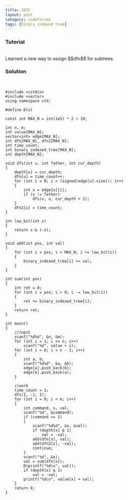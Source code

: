 ```yaml
---
title: 383C
layout: post
category: codeforces
tags: [binary indexed tree]
---
```



### Tutorial  
<br/>
Learned a new way to assign $$dfn$$ for subtrees.
<br/>


### Solution  
<br/>

	#include <cstdio>
	#include <vector>
	using namespace std;

	#define D(x) 

	const int MAX_N = int(1e5) * 2 + 10;

	int n, m;
	int value[MAX_N];
	vector<int> edge[MAX_N];
	int dfn[MAX_N], dfn2[MAX_N];
	int time_count;
	int binary_indexed_tree[MAX_N];
	int depth[MAX_N];

	void dfs(int u, int father, int cur_depth)
	{
		depth[u] = cur_depth;
		dfn[u] = time_count++;
		for (int i = 0; i < (signed)edge[u].size(); i++)
		{
			int v = edge[u][i];
			if (v != father)
				dfs(v, u, cur_depth + 1);
		}
		dfn2[u] = time_count;
	}

	int low_bit(int x)
	{
		return x & (-x);
	}

	void add(int pos, int val)
	{
		for (int i = pos; i < MAX_N; i += low_bit(i))
		{
			binary_indexed_tree[i] += val;
		}
	}

	int sum(int pos)
	{
		int ret = 0;
		for (int i = pos; i > 0; i -= low_bit(i))
		{
			ret += binary_indexed_tree[i];
		}
		return ret;
	}

	int main()
	{
		//input
		scanf("%d%d", &n, &m);
		for (int i = 1; i <= n; i++)
			scanf("%d", value + i);
		for (int i = 0; i < n - 1; i++)
		{
			int a, b;
			scanf("%d%d", &a, &b);
			edge[a].push_back(b);
			edge[b].push_back(a);
		}

		//work
		time_count = 1;
		dfs(1, -1, 1);
		for (int i = 0; i < m; i++)
		{
			int command, x, val;
			scanf("%d", &command);
			if (command == 1)
			{
				scanf("%d%d", &x, &val);
				if (depth[x] & 1)
					val = -val;
				add(dfn[x], val);
				add(dfn2[x], -val);
				continue;
			}
			scanf("%d", &x);
			val = sum(dfn[x]);
			D(printf("%d\n", val));
			if (depth[x] & 1)
				val = -val;
			printf("%d\n", value[x] + val);
		}
		return 0;
	}

